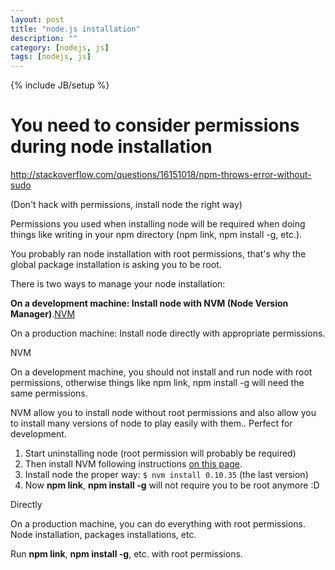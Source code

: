 ```yaml
---
layout: post
title: "node.js installation"
description: ""
category: [nodejs, js]
tags: [nodejs, js]
---
```

{% include JB/setup %}

<h1 class="sectionedit1" id="you_need_to_consider_permissions_during_node_installation">You need to consider permissions during node installation</h1>
<div class="level1">

<p>
<a href="http://stackoverflow.com/questions/16151018/npm-throws-error-without-sudo" class="urlextern" title="http://stackoverflow.com/questions/16151018/npm-throws-error-without-sudo"  rel="nofollow">http://stackoverflow.com/questions/16151018/npm-throws-error-without-sudo</a>
</p>

<p>
(Don&#039;t hack with permissions, install node the right way)
</p>

<p>
Permissions you used when installing node will be required when doing things like writing in your npm directory (npm link, npm install -g, etc.).
</p>

<p>
You probably ran node installation with root permissions, that&#039;s why the global package installation is asking you to be root.
</p>

<p>
There is two ways to manage your node installation:
</p>

<p>
<strong>On a development machine: Install node with NVM (Node Version Manager)</strong>.<a href="https://github.com/creationix/nvm" class="urlextern" title="https://github.com/creationix/nvm"  rel="nofollow">NVM</a><br/>

On a production machine: Install node directly with appropriate permissions.
</p>

<p>
NVM
</p>

<p>
On a development machine, you should not install and run node with root permissions, otherwise things like npm link, npm install -g will need the same permissions.
</p>

<p>
NVM allow you to install node without root permissions and also allow you to install many versions of node to play easily with them.. Perfect for development.
</p>
<ol>
<li class="level1"><div class="li"> Start uninstalling node (root permission will probably be required)<br/>
</div>
</li>
<li class="level1"><div class="li"> Then install NVM following instructions <a href="https://github.com/creationix/nvm" class="urlextern" title="https://github.com/creationix/nvm"  rel="nofollow"> on this page</a>.<br/>
</div>
</li>
<li class="level1"><div class="li"> Install node the proper way: <code>$ nvm install 0.10.35</code> (the last version)<br/>
</div>
</li>
<li class="level1"><div class="li"> Now <strong>npm link</strong>, <strong>npm install -g</strong> will not require you to be root anymore :D</div>
</li>
</ol>

<p>
Directly
</p>

<p>
On a production machine, you can do everything with root permissions. Node installation, packages installations, etc.
</p>

<p>
Run <strong>npm link</strong>, <strong>npm install -g</strong>, etc. with root permissions.
</p>

</div>